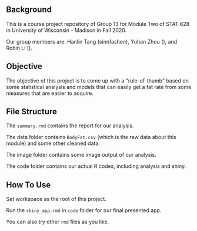 ## Background

This is a course project repository of Group 13 for Module Two of STAT 628 in University of Wisconsin - Madison in Fall 2020.

Our group members are: Hanlin Tang (sinnfashen), Yuhan Zhou (), and Robin Li ().

## Objective

The objective of this project is to come up with a "rule-of-thumb" based on some statistical analysis and models that can easily get a fat rate from some measures that are easier to acquire.

## File Structure

The `summary.rmd` contains the report for our analysis.

The data folder contains `BodyFat.csv` (which is the raw data about this module) and some other cleaned data.

The image folder contains some image output of our analysis.

The code folder contains our actual R codes, including analysis and shiny.


## How To Use

Set workspace as the root of this project.

Run the `shiny_app.rmd` in `code` folder for our final presented app.

You can also try other `rmd` files as you like.
